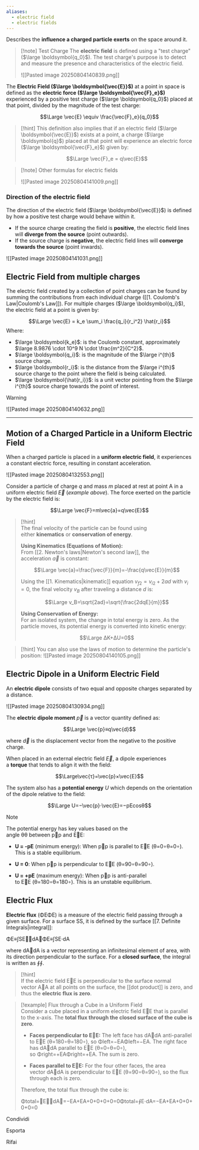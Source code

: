 ```yaml
---
aliases:
  - electric field
  - electric fields
---
```

Describes the **influence a charged particle exerts** on the space around it.

> [!note] Test Charge
> The **electric field** is defined using a "test charge" ($\large \boldsymbol{q_0}$). The test charge's purpose is to detect and measure the presence and characteristics of the electric field.
> 
> ![[Pasted image 20250804140839.png]]


The **Electric Field ($\large \boldsymbol{\vec{E}}$)** at a point in space is defined as the **electric force ($\large \boldsymbol{\vec{F}_e}$)** experienced by a positive test charge ($\large \boldsymbol{q_0}$) placed at that point, divided by the magnitude of the test charge:

$$\Large \vec{E} \equiv \frac{\vec{F}_e}{q_0}$$

> [!hint]
> This definition also implies that if an electric field ($\large \boldsymbol{\vec{E}}$) exists at a point, a charge ($\large \boldsymbol{q}$) placed at that point will experience an electric force ($\large \boldsymbol{\vec{F}_e}$) given by:
> 
> $$\Large \vec{F}_e = q\vec{E}$$
> 

> [!note] Other formulas for electric fields
> 
> ![[Pasted image 20250804141009.png]]


### Direction of the electric field

The direction of the electric field ($\large \boldsymbol{\vec{E}}$) is defined by how a positive test charge would behave within it.

- If the source charge creating the field is **positive**, the electric field lines will **diverge from the source** (point outwards).
- If the source charge is **negative**, the electric field lines will **converge towards the source** (point inwards).

![[Pasted image 20250804141031.png]]


## Electric Field from multiple charges

The electric field created by a collection of point charges can be found by summing the contributions from each individual charge ([[1. Coulomb's Law|Coulomb's Law]]). 
For multiple charges ($\large \boldsymbol{q_i}$), the electric field at a point is given by:

$$\Large \vec{E} = k_e \sum_i \frac{q_i}{r_i^2} \hat{r_i}$$
Where:

- $\large \boldsymbol{k_e}$: is the Coulomb constant, approximately $\large 8.9876 \cdot 10^9 N \cdot \frac{m^2}{C^2}$.
- $\large \boldsymbol{q_i}$: is the magnitude of the $\large i^{th}$ source charge.
- $\large \boldsymbol{r_i}$: is the distance from the $\large i^{th}$ source charge to the point where the field is being calculated.
- $\large \boldsymbol{\hat{r_i}}$: is a unit vector pointing from the $\large i^{th}$ source charge towards the point of interest.
  
> [!warning]
> ![[Pasted image 20250804140632.png]]

---

## Motion of a Charged Particle in a Uniform Electric Field

When a charged particle is placed in a **uniform electric field**, it experiences a constant electric force, resulting in constant acceleration.

![[Pasted image 20250804132553.png]]


Consider a particle of charge $q$ and mass $m$ placed at rest at point A in a uniform electric field $\vec{E}$ (_example above_). 
The force exerted on the particle by the electric field is:

$$\Large \vec{F}=m\vec{a}=q\vec{E}$$

> [!hint]  
> The final velocity of the particle can be found using either **kinematics** or **conservation of energy**.
> 
> **Using Kinematics (Equations of Motion):**  
> From [[2. Newton's laws|Newton's second law]], the acceleration $\vec{a}$ is constant:
> 
> $$\Large \vec{a}=\frac{\vec{F}}{m}=-\frac{q\vec{E}}{m}$$
> 
> Using the [[1. Kinematics|kinematic]] equation $v_{f2}=v_{i2}+2ad$ with $v_i=0$, the final velocity $v_B$ after traveling a distance $d$ is:
> 
> $$\Large v_B=\sqrt{2ad}=\sqrt{\frac{2dqE}{m}}$$
> 
> **Using Conservation of Energy:**  
> For an isolated system, the change in total energy is zero. As the particle moves, its potential energy is converted into kinetic energy:
> 
> $$\Large ΔK+ΔU=0$$

> [!hint]
> You can also use the laws of motion to determine the particle's position:
> ![[Pasted image 20250804140105.png]]


## Electric Dipole in a Uniform Electric Field

An **electric dipole** consists of two equal and opposite charges separated by a distance. 

![[Pasted image 20250804130934.png]]


The **electric dipole moment** $\vec{p}$ is a vector quantity defined as:

$$\Large \vec{p}≡q\vec{d}$$

where $\vec{d}$ is the displacement vector from the negative to the positive charge.

When placed in an external electric field $\vec{E}$, a dipole experiences a **torque** that tends to align it with the field:

$$\Large\vec{τ}=\vec{p}×\vec{E}$$

The system also has a **potential energy** $U$ which depends on the orientation of the dipole relative to the field:

$$\Large U=−\vec{p}⋅\vec{E}=−pEcos⁡θ$$

> [!note]  
> The potential energy has key values based on the angle θθ between p⃗p and E⃗E:
> 
> - **U = -pE** (minimum energy): When p⃗p is parallel to E⃗E (θ=0∘θ=0∘). This is a stable equilibrium.
>     
> - **U = 0**: When p⃗p is perpendicular to E⃗E (θ=90∘θ=90∘).
>     
> - **U = +pE** (maximum energy): When p⃗p is anti-parallel to E⃗E (θ=180∘θ=180∘). This is an unstable equilibrium.
>     

## Electric Flux

**Electric flux** (ΦEΦE) is a measure of the electric field passing through a given surface. For a surface SS, it is defined by the surface [[7. Definite Integrals|integral]]:

ΦE≡∫SE⃗⋅dA⃗ΦE≡∫SE⋅dA

where dA⃗dA is a vector representing an infinitesimal element of area, with its direction perpendicular to the surface. For a **closed surface**, the integral is written as ∮∮.

> [!hint]  
> If the electric field E⃗E is perpendicular to the surface normal vector A⃗A at all points on the surface, the [[dot product]] is zero, and thus the **electric flux is zero**.

> [!example] Flux through a Cube in a Uniform Field  
> Consider a cube placed in a uniform electric field E⃗E that is parallel to the x-axis. The **total flux through the closed surface of the cube is zero**.
> 
> - **Faces perpendicular to E⃗E:** The left face has dA⃗dA anti-parallel to E⃗E (θ=180∘θ=180∘), so Φleft=−EAΦleft=−EA. The right face has dA⃗dA parallel to E⃗E (θ=0∘θ=0∘), so Φright=+EAΦright=+EA. The sum is zero.
>     
> - **Faces parallel to E⃗E:** For the four other faces, the area vector dA⃗dA is perpendicular to E⃗E (θ=90∘θ=90∘), so the flux through each is zero.
>     
> 
> Therefore, the total flux through the cube is:
> 
> Φtotal=∮E⃗⋅dA⃗=−EA+EA+0+0+0+0=0Φtotal=∮E⋅dA=−EA+EA+0+0+0+0=0

Condividi

Esporta

Rifai